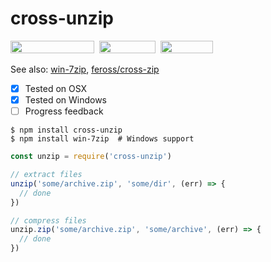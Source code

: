 # cross-unzip

<a href="https://www.npmjs.com/package/cross-unzip"><img width="134" height="20" src="https://img.shields.io/npm/dm/cross-unzip.svg"></a>&nbsp;&nbsp;<a href="https://github.com/fritx/cross-unzip"><img width="90" height="20" src="https://img.shields.io/badge/PRs-welcome-brightgreen.svg" /></a>&nbsp;&nbsp;<a href="https://github.com/fritx/cross-unzip"><img width="84" height="20" src="https://img.shields.io/badge/license-LGPL-yellow.svg"></a>

See also: [win-7zip](https://github.com/fritx/win-7zip), [feross/cross-zip](https://github.com/feross/cross-zip)

- [x] Tested on OSX
- [x] Tested on Windows
- [ ] Progress feedback

```plain
$ npm install cross-unzip
$ npm install win-7zip  # Windows support
```

```js
const unzip = require('cross-unzip')

// extract files
unzip('some/archive.zip', 'some/dir', (err) => {
  // done
})

// compress files
unzip.zip('some/archive.zip', 'some/archive', (err) => {
  // done
})
```

